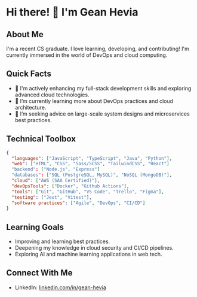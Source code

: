 # Hi there! 👋 I'm Gean Hevia

## About Me

I'm a recent CS graduate. I love learning, developing, and contributing! I'm currently immersed in the world of DevOps and cloud computing.

## Quick Facts

- 🔭 I'm actively enhancing my full-stack development skills and exploring advanced cloud technologies.
- 🌱 I’m currently learning more about DevOps practices and cloud architecture.
- 🤔 I’m seeking advice on large-scale system designs and microservices best practices.

## Technical Toolbox

```json
{
  "languages": ["JavaScript", "TypeScript", "Java", "Python"],
  "web": ["HTML", "CSS", "Sass/SCSS", "TailwindCSS", "React"]
  "backend": ["Node.js", "Express"]
  "databases": ["SQL (PostgreSQL, MySQL)", "NoSQL (MongoDB)"],
  "cloud": ["AWS (SAA Certified)"],
  "devOpsTools": ["Docker", "Github Actions"],
  "tools": ["Git", "GitHub", "VS Code", "Trello", "Figma"],
  "testing": ["Jest", "Vitest"],
  "software practices": ["Agile", "DevOps", "CI/CD"]
}
```

## Learning Goals

- Improving and learning best practices.
- Deepening my knowledge in cloud security and CI/CD pipelines.
- Exploring AI and machine learning applications in web tech.

## Connect With Me

- LinkedIn: [linkedin.com/in/gean-hevia](https://www.linkedin.com/in/gean-hevia/)
